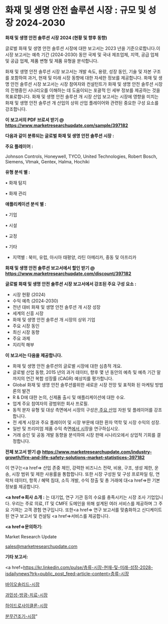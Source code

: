 # 화재 및 생명 안전 솔루션 시장 : 규모 및 성장 2024-2030

<strong>화재 및 생명 안전 솔루션 시장 2024 (현황 및 향후 동향)</strong>

글로벌 화재 및 생명 안전 솔루션 시장에 대한 보고서는 2023 년을 기준으로합니다.이 시장 보고서는 예측 기간 (2024-2030) 동안 국제 및 국내 제조업체, 지역, 공급 업체 및 공급 업체, 제품 변형 및 제품 유형을 분석합니다.

화재 및 생명 안전 솔루션 시장 보고서는 개발 속도, 용량, 성장 동인, 기술 및 자본 구조를 포함하여 과거, 현재 및 미래 시장 동향에 대한 자세한 정보를 제공합니다. 화재 및 생명 안전 솔루션 시장 보고서는 시장 참여자와 컨설턴트가 화재 및 생명 안전 솔루션 시장의 진행중인 시나리오를 이해하는 데 도움이되는 포괄적 인 세부 정보를 제공하는 것을 목표로합니다. 화재 및 생명 안전 솔루션 개 시장 산업 보고서는 시장에 영향을 미치는 화재 및 생명 안전 솔루션 개 산업의 상위 산업 플레이어와 관련된 중요한 구성 요소를 강조합니다.



<strong>이 보고서의 PDF 브로셔 받기 @ <a href=https://www.marketresearchupdate.com/sample/397182>https://www.marketresearchupdate.com/sample/397182</a></strong>



<strong>다음과 같이 분류되는 글로벌 화재 및 생명 안전 솔루션 시장 :</strong>



<strong>주요 플레이어 :</strong>

Johnson Controls, Honeywell, TYCO, United Technologies, Robert Bosch, Siemens, Vtmak, Gentex, Halma, Hochiki



<strong>유형 분석 별 :</strong>

• 화재 탐지

• 화재 관리



<strong>애플리케이션 분석 별 :</strong>

• 기업

• 시설

• 교정

• 기타

<ul>
  <li>지역별 : 북미, 유럽, 아시아 태평양, 라틴 아메리카, 중동 및 아프리카</li>
</ul>


<strong>화재 및 생명 안전 솔루션 보고서에서 할인 받기 @ <a href=https://www.marketresearchupdate.com/discount/397182>https://www.marketresearchupdate.com/discount/397182</a></strong>



<strong>글로벌 화재 및 생명 안전 솔루션 시장 보고서에서 강조된 주요 구성 요소 :</strong>
<ul>
  <li>시장 현황 (2024)</li>
  <li>수익 예측 (2024-2030)</li>
  <li>전년 대비 화재 및 생명 안전 솔루션 개 시장 성장</li>
  <li>세계의 신흥 시장</li>
  <li>화재 및 생명 안전 솔루션 개 시장의 상위 기업</li>
  <li>주요 시장 동인</li>
  <li>최신 시장 동향</li>
  <li>주요 과제</li>
  <li>지리적 해부</li>
</ul>


<strong>이 보고서는 다음을 제공합니다.</strong>
<ul>
  <li>화재 및 생명 안전 솔루션의 글로벌 시장에 대한 심층적 개요.</li>
  <li>글로벌 산업 동향, 2015 년의 과거 데이터, 향후 몇 년 동안의 예측 및 예측 기간 말까지의 연간 복합 성장률 (CAGR) 예상치를 평가합니다.</li>
  <li>Global 화재 및 생명 안전 솔루션를위한 새로운 시장 전망 및 표적화 된 마케팅 방법론의 발견</li>
  <li>R &amp; D에 대한 논의, 신제품 출시 및 애플리케이션에 대한 수요.</li>
  <li>업계 주요 참여자의 광범위한 회사 프로필.</li>
  <li>동적 분자 유형 및 대상 측면에서 시장의 구성은<a href=> 주요 산</a>업 자원 및 플레이어를 강조합니다.</li>
  <li>전 세계 시장과 주요 플레이어 및 시장 부문에 대한 환자 역학 및 시장 수익의 성장.</li>
  <li>일반 및 프리미엄 제품 수익 측면<a href=>에서 시</a>장을 연구하십시오.</li>
  <li>거래 승인 및 공동 개발 동향을 분석하여 시장 판매 시나리오에서 상업적 기회를 결정합니다.</li>
</ul>



<strong>전체 보고서 받기 @ <a href=https://www.marketresearchupdate.com/industry-growth/fire-and-life-safety-solutions-market-statistices-397182>https://www.marketresearchupdate.com/industry-growth/fire-and-life-safety-solutions-market-statistices-397182</a></strong>

이 연구는<a href=> 산업 존중</a> 체인, 강력한 비즈니스 전략, 비용, 구조, 생성 제한, 운송, 시장 범위 및 제한 사용률을 통합합니다. 또한 시장 구성원 및 구성 프로파일 링, 연락처 데이터, 항목 / 혜택 침대, 소득 개발, 수익 창출 및 총 거래에 대<a href=>한 기본 </a>정보를 제공합니다.



<strong><a href=>회사 소</a>개 :</strong>
는 대기업, 연구 기관 등의 수요를 충족시키는 시장 조사 기업입니다. 우리는 주로 의료, IT 및 CMFE 도메인을 위해 설계된 여러 서비스를 제공하며 그 주요 기여는 고객 경험 연구입니다. 또한<a href=> 연구 보</a>고서를 맞춤화하고 신디케이트 된 연구 보고서 및 컨설팅 <a href=>서비스</a>를 제공합니다.



<strong><a href=>문의하기:</a></strong>

Market Research Update

sales@marketresearchupdate.com



<strong>기타 보고서:</strong>

<a href=https://kr.linkedin.com/pulse/층류-시장-현재-및-미래-성장-2028-isdailynews?trk=public_post_feed-article-content>층류-시장</a>

<a href=https://www.linkedin.com/pulse/바이오솔리드-시장-동향-및-성장-전망-consumer-connection-chronicles-24-/>바이오솔리드-시장</a>

<a href=https://www.linkedin.com/pulse/과민성-방광-치료-시장-경쟁-분석-및-성장-잠재력-2029-isdailynews-htekf/>과민성-방광-치료-시장</a>

<a href=https://www.linkedin.com/pulse/하이드로사이클론-시장-진입-전략-및-위험-평가2029년-analytics-alchemy-360-analysis-jjjlf/>하이드로사이클론-시장</a>

<a href=https://www.linkedin.com/pulse/분무건조기-시장-규모-및-성장-2023-consumer-connection-chronicles-24--to2sf/>분무건조기-시장</a>"
